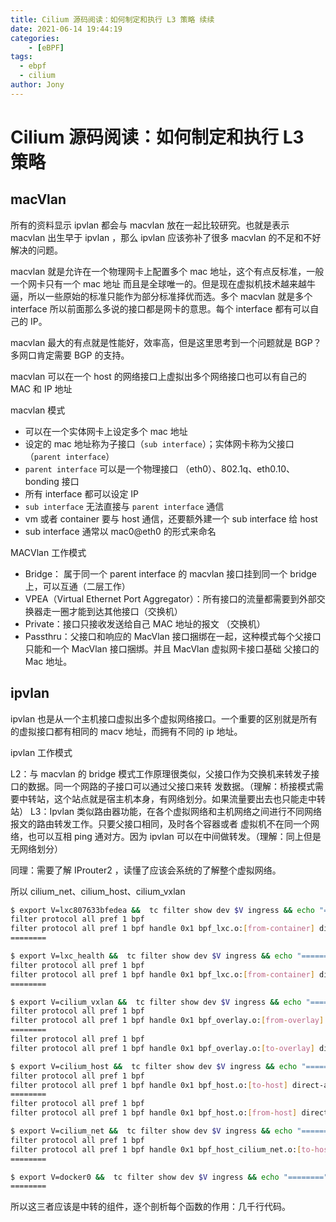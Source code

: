 ```yaml
---
title: Cilium 源码阅读：如何制定和执行 L3 策略 续续
date: 2021-06-14 19:44:19
categories: 
	- [eBPF]
tags:
  - ebpf
  - cilium
author: Jony
---
```




# Cilium 源码阅读：如何制定和执行 L3 策略


## macVlan

所有的资料显示 ipvlan 都会与 macvlan 放在一起比较研究。也就是表示 macvlan 出生早于 ipvlan ，那么 ipvlan 应该弥补了很多 macvlan 的不足和不好解决的问题。

macvlan 就是允许在一个物理网卡上配置多个 mac 地址，这个有点反标准，一般一个网卡只有一个 mac 地址
而且是全球唯一的。但是现在虚拟机技术越来越牛逼，所以一些原始的标准只能作为部分标准择优而选。多个 macvlan 就是多个 interface 所以前面那么多说的接口都是网卡的意思。每个 interface 都有可以自己的 IP。

macvlan 最大的有点就是性能好，效率高，但是这里思考到一个问题就是 BGP？多网口肯定需要 BGP 的支持。

macvlan 可以在一个 host 的网络接口上虚拟出多个网络接口也可以有自己的 MAC 和 IP 地址

macvlan 模式

- 可以在一个实体网卡上设定多个 mac 地址
- 设定的 mac 地址称为子接口（`sub interface`）；实体网卡称为父接口（`parent interface`）
- `parent interface` 可以是一个物理接口 （eth0）、802.1q、eth0.10、bonding 接口
- 所有 interface 都可以设定 IP
- `sub interface` 无法直接与 `parent interface` 通信
- vm 或者 container 要与 host 通信，还要额外建一个 sub interface 给 host
- sub interface 通常以 mac0@eth0 的形式来命名

MACVlan 工作模式
- Bridge： 属于同一个 parent interface 的 macvlan 接口挂到同一个 bridge 上，可以互通（二层工作）
- VPEA（Virtual Ethernet Port Aggregator）：所有接口的流量都需要到外部交换器走一圈才能到达其他接口（交换机）
- Private：接口只接收发送给自己 MAC 地址的报文 （交换机）
- Passthru：父接口和响应的 MacVlan 接口捆绑在一起，这种模式每个父接口只能和一个 MacVlan 接口捆绑。并且 MacVlan 虚拟网卡接口基础 父接口的 Mac 地址。


## ipvlan 

ipvlan 也是从一个主机接口虚拟出多个虚拟网络接口。一个重要的区别就是所有的虚拟接口都有相同的 macv 地址，而拥有不同的 ip 地址。

ipvlan 工作模式

L2：与 macvlan 的 bridge 模式工作原理很类似，父接口作为交换机来转发子接口的数据。同一个网路的子接口可以通过父接口来转
发数据。（理解：桥接模式需要中转站，这个站点就是宿主机本身，有网络划分。如果流量要出去也只能走中转站）
L3：Ipvlan 类似路由器功能，在各个虚拟网络和主机网络之间进行不同网络报文的路由转发工作。只要父接口相同，及时各个容器或者
虚拟机不在同一个网络，也可以互相 ping 通对方。因为 ipvlan 可以在中间做转发。（理解：同上但是无网络划分）

同理：需要了解 IProuter2 ，读懂了应该会系统的了解整个虚拟网络。

所以 cilium_net、cilium_host、cilium_vxlan 


```bash
$ export V=lxc807633bfedea &&  tc filter show dev $V ingress && echo "========" &&tc filter show dev $V egress 
filter protocol all pref 1 bpf 
filter protocol all pref 1 bpf handle 0x1 bpf_lxc.o:[from-container] direct-action 
========

$ export V=lxc_health &&  tc filter show dev $V ingress && echo "========" &&tc filter show dev $V egress 
filter protocol all pref 1 bpf 
filter protocol all pref 1 bpf handle 0x1 bpf_lxc.o:[from-container] direct-action 
========

$ export V=cilium_vxlan &&  tc filter show dev $V ingress && echo "========" &&tc filter show dev $V egress 
filter protocol all pref 1 bpf 
filter protocol all pref 1 bpf handle 0x1 bpf_overlay.o:[from-overlay] direct-action 
========
filter protocol all pref 1 bpf 
filter protocol all pref 1 bpf handle 0x1 bpf_overlay.o:[to-overlay] direct-action 

$ export V=cilium_host &&  tc filter show dev $V ingress && echo "========" &&tc filter show dev $V egress 
filter protocol all pref 1 bpf 
filter protocol all pref 1 bpf handle 0x1 bpf_host.o:[to-host] direct-action 
========
filter protocol all pref 1 bpf 
filter protocol all pref 1 bpf handle 0x1 bpf_host.o:[from-host] direct-action 

$ export V=cilium_net &&  tc filter show dev $V ingress && echo "========" &&tc filter show dev $V egress 
filter protocol all pref 1 bpf 
filter protocol all pref 1 bpf handle 0x1 bpf_host_cilium_net.o:[to-host] direct-action 
========

$ export V=docker0 &&  tc filter show dev $V ingress && echo "========" &&tc filter show dev $V egress 
========
```

所以这三者应该是中转的组件，逐个剖析每个函数的作用：几千行代码。





